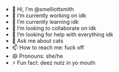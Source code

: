 - 👋 Hi, I'm @smelliottsmith
- 🔭 I’m currently working on idk
- 🌱 I’m currently learning idk
- 👯 I’m looking to collaborate on idk
- 🤔 I’m looking for help with everything idk
- 💬 Ask me about cats
- 📫 How to reach me: fuck off
- 😄 Pronouns: she/he
- ⚡ Fun fact: deez nutz in yo mouth
